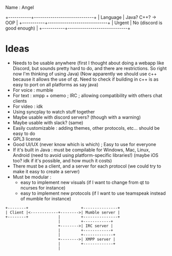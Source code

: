 Name : Angel 

+-----------+-----------------------------+
| Language  | Java? C++? -> OOP           |
+-----------+-----------------------------+
| Urgent    | No (discord is good enough) |
+-----------+-----------------------------+

# Ideas

- Needs to be usable anywhere
(first I thought about doing a webapp like Discord,
but sounds pretty hard to do, and there are restrictions.
So right now I'm thinking of using Java)
(Now apparently we should use c++ because it allows the use of qt. Need
to check if building in c++ is as easy to port on all platforms as say java)
- For voice : mumble
- For text : xmpp + omemo ; IRC ; allowing compatibility with others chat clients
- For video : idk
- Using syncplay to watch stuff together
- Maybe usable with discord servers? (though with a warning)
- Maybe usable with slack? (same)
- Easily customizable : adding themes, other protocols, etc... should be easy to do
- GPL3 license
- Good UI/UX (never know which is which) ; Easy to use for everyone
- If it's built in Java : must be compilable for Windows, Mac, Linux, Android
(need to avoid using platform-specific libraries!)
(maybe iOS too? idk if it's possible, and how much it costs)
- There must be a client, and a server for each protocol
(we could try to make it easy to create a server)
- Must be modular : 
    - easy to implement new visuals
    (if I want to change from qt to ncurses for instance)
    - easy to implement new protocols
    (if I want to use teamspeak instead of mumble for instance)


```
+--------+                       +---------------+
| Client |<------------+-------->| Mumble server |
+--------+             |         +---------------+
                       |         +------------+
                       +-------->| IRC server |
                       |         +------------+
                       |         +-------------+
                       +-------->| XMPP server |
                       |         +-------------+
                       |
```
